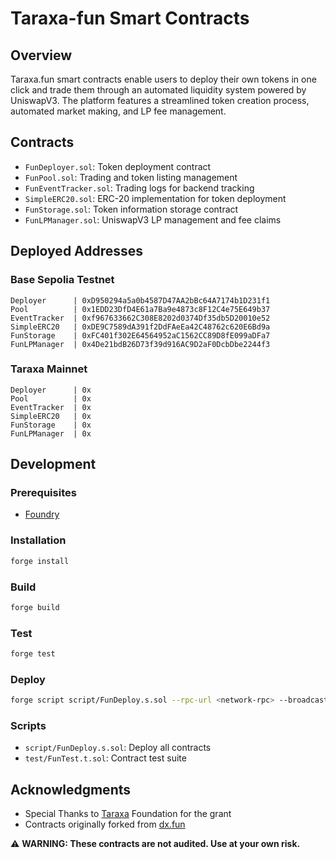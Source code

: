 # Taraxa-fun Smart Contracts

## Overview

Taraxa.fun smart contracts enable users to deploy their own tokens in one click and trade them through an automated liquidity system powered by UniswapV3. The platform features a streamlined token creation process, automated market making, and LP fee management.

## Contracts

* `FunDeployer.sol`: Token deployment contract
* `FunPool.sol`: Trading and token listing management
* `FunEventTracker.sol`: Trading logs for backend tracking
* `SimpleERC20.sol`: ERC-20 implementation for token deployment
* `FunStorage.sol`: Token information storage contract
* `FunLPManager.sol`: UniswapV3 LP management and fee claims

## Deployed Addresses

### Base Sepolia Testnet
```solidity
Deployer      | 0xD950294a5a0b4587D47AA2bBc64A7174b1D231f1
Pool          | 0x1EDD23DfD4E61a7Ba9e4873c8F12C4e75E649b37
EventTracker  | 0xf967633662C308E8202d0374Df35db5D20010e52
SimpleERC20   | 0xDE9C7589dA391f2DdFAeEa42C48762c620E6Bd9a
FunStorage    | 0xFC401f302E64564952aC1562CC89D8fE099aDFa7
FunLPManager  | 0x4De21bdB26D73f39d916AC9D2aF0DcbDbe2244f3
```

### Taraxa Mainnet
```solidity
Deployer      | 0x
Pool          | 0x
EventTracker  | 0x
SimpleERC20   | 0x
FunStorage    | 0x
FunLPManager  | 0x
```

## Development

### Prerequisites
* [Foundry](https://getfoundry.sh/)

### Installation
```bash
forge install
```

### Build
```bash
forge build
```

### Test
```bash
forge test
```

### Deploy
```bash
forge script script/FunDeploy.s.sol --rpc-url <network-rpc> --broadcast --legacy
```

### Scripts
* `script/FunDeploy.s.sol`: Deploy all contracts
* `test/FunTest.t.sol`: Contract test suite

## Acknowledgments

* Special Thanks to [Taraxa](https://taraxa.io) Foundation for the grant
* Contracts originally forked from [dx.fun](https://www.dx.fun/)

⚠️ **WARNING: These contracts are not audited. Use at your own risk.**